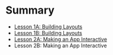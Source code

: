 # Summary

* [Lesson 1A: Building Layouts](lessons/1a_building_layouts.md)
* [Lesson 1B: Building Layouts](lessons/1b_building_layouts.md)
* [Lesson 2A: Making an App Interactive](lessons/2a_making_an_app_interactive.md)
* Lesson 2B: Making an App Interactive

